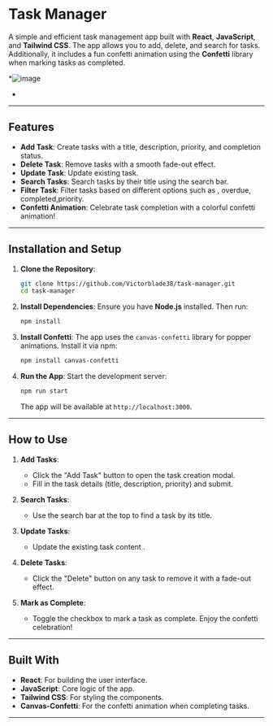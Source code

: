 
# Task Manager

A simple and efficient task management app built with **React**, **JavaScript**, and **Tailwind CSS**. The app allows you to add, delete, and search for tasks. Additionally, it includes a fun confetti animation using the **Confetti** library when marking tasks as completed.

*![image](https://github.com/user-attachments/assets/162b6cfd-3ef0-4c71-8df0-9d67da942b4c)

*

---

## Features

- **Add Task**: Create tasks with a title, description, priority, and completion status.
- **Delete Task**: Remove tasks with a smooth fade-out effect.
- **Update Task**: Update existing task.
- **Search Tasks**: Search tasks by their title using the search bar.
- **Filter Task**: Filter tasks based on different options such as ,  overdue, completed,priority.
- **Confetti Animation**: Celebrate task completion with a colorful confetti animation!

---

## Installation and Setup

1. **Clone the Repository**:
   ```bash
   git clone https://github.com/Victorblade38/task-manager.git
   cd task-manager
   ```

2. **Install Dependencies**:
   Ensure you have **Node.js** installed. Then run:
   ```bash
   npm install
   ```

3. **Install Confetti**:
   The app uses the `canvas-confetti` library for popper animations. Install it via npm:
   ```bash
   npm install canvas-confetti
   ```

4. **Run the App**:
   Start the development server:
   ```bash
   npm run start
   ```
   The app will be available at `http://localhost:3000`.

---

## How to Use

1. **Add Tasks**:
   - Click the "Add Task" button to open the task creation modal.
   - Fill in the task details (title, description, priority) and submit.

2. **Search Tasks**:
   - Use the search bar at the top to find a task by its title.
     
3. **Update Tasks**:
   - Update the existing  task content .

4. **Delete Tasks**:
   - Click the "Delete" button on any task to remove it with a fade-out effect.

5. **Mark as Complete**:
   - Toggle the checkbox to mark a task as complete. Enjoy the confetti celebration!

---

## Built With

- **React**: For building the user interface.
- **JavaScript**: Core logic of the app.
- **Tailwind CSS**: For styling the components.
- **Canvas-Confetti**: For the confetti animation when completing tasks.

---



